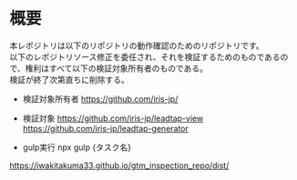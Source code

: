 # 概要
本レポジトリは以下のリポジトリの動作確認のためのリポジトリです。<br/>
以下のレポジトリソース修正を委任され、それを検証するためのものであるので、権利はすべて以下の検証対象所有者のものである。<br/>
検証が終了次第直ちに削除する。<br/>

- 検証対象所有者
https://github.com/iris-jp/

- 検証対象
https://github.com/iris-jp/leadtap-view<br/>
https://github.com/iris-jp/leadtap-generator<br/>

- gulp実行
npx gulp {タスク名}

https://iwakitakuma33.github.io/gtm_inspection_repo/dist/